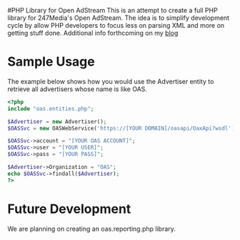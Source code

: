 #PHP Library for Open AdStream
This is an attempt to create a full PHP library for 247Media's Open AdStream. The idea is to simplify development cycle by allow PHP developers to focus less on parsing XML and more on getting stuff done. Additional info forthcoming on my [blog](http://openadstream.blogspot.com/)

Sample Usage
============ 
The example below shows how you would use the Advertiser entity to retrieve all advertisers whose name is like OAS.

```PHP
<?php
include "oas.entities.php";

$Advertiser = new Advertiser();
$OASSvc = new OASWebService('https://[YOUR DOMAIN]/oasapi/OaxApi?wsdl');

$OASSvc->account = "[YOUR OAS ACCOUNT]";
$OASSvc->user = "[YOUR USER]";
$OASSvc->pass = "[YOUR PASS]";

$Advertiser->Organization = "OAS";
echo $OASSvc->findall($Advertiser);
?>
```

Future Development
==================
We are planning on creating an oas.reporting.php library.